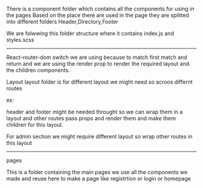 There is a component folder which contains all the components for using in the pages
Based on the place there are used in the page they are splitted into different folders
Header,Directory,Footer

We are folwwing this folder structure where
it contains index.js and styles.scss

---

React-router-dom
switch we are using because to match first match and return and we are using the render prop to render the required layout and the children components.

Layout
layout folder is for different layout we might need so acroos differnt routes

ex:

header and footer might be needed throught so we can wrap them in a layout and other routes pass props and render them and make them children for this layout.

For admin section we might require different layout so wrap other routes in this layout

---

pages

This is a folder containing the main pages we use all the components we made and reuse here to make a
page like registrtion or login or homepage
